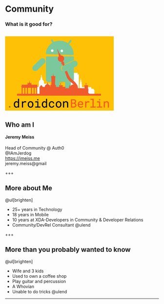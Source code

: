 # Community
### What is it good for?
![conflogo](assets/image/conflogo.png)
---
## Who am I
#### Jeremy Meiss
Head of Community @ Auth0<br />
<i class="fa fa-twitter"></i> @IAmJerdog<br />
<i class="fa fa-chrome"></i>https://jmeiss.me<br />
<i class="fa fa-envelope"></i>jeremy.meiss@gmail

+++
## More about Me
@ul[brighten]
- 25+ years in Technology
- 18 years in Mobile
- 10 years at XDA-Developers in Community & Developer Relations
- Community/DevRel Consultant
@ulend

+++
## More than you probably wanted to know
@ul[brighten]
- Wife and 3 kids
- Used to own a coffee shop
- Play guitar and percussion
- A Whovian
- Unable to do tricks
@ulend
---
